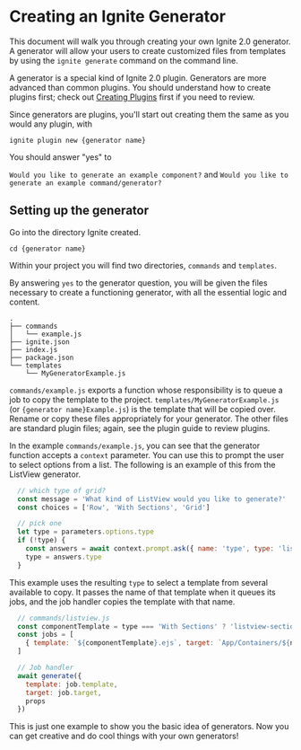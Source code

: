 # Creating an Ignite Generator

This document will walk you through creating your own Ignite 2.0 generator. A
generator will allow your users to create customized files from templates by
using the `ignite generate` command on the command line.

A generator is a special kind of Ignite 2.0 plugin. Generators are more advanced
than common plugins. You should understand how to create plugins first; check
out [Creating Plugins]() first if you need to review.

Since generators are plugins, you'll start out creating them the same as you
would any plugin, with

```
ignite plugin new {generator name}
```

You should answer "yes" to

`Would you like to generate an example component?` and `Would you like to
generate an example command/generator?`

## Setting up the generator

Go into the directory Ignite created.

`cd {generator name}`

Within your project you will find two directories, `commands` and `templates`.

By answering `yes` to the generator question, you will be given the files
necessary to create a functioning generator, with all the essential logic and
content.

```
.
├── commands
│   └── example.js
├── ignite.json
├── index.js
├── package.json
└── templates
    └── MyGeneratorExample.js
```

`commands/example.js` exports a function whose responsibility is to queue a job
to copy the template to the project. `templates/MyGeneratorExample.js` (or
`{generator name}Example.js`) is the template that will be copied over. Rename
or copy these files appropriately for your generator. The other files are
standard plugin files; again, see the plugin guide to review plugins.

In the example `commands/example.js`, you can see that the generator function
accepts a `context` parameter. You can use this to prompt the user to select
options from a list. The following is an example of this from the ListView
generator.

```javascript
  // which type of grid?
  const message = 'What kind of ListView would you like to generate?'
  const choices = ['Row', 'With Sections', 'Grid']

  // pick one
  let type = parameters.options.type
  if (!type) {
    const answers = await context.prompt.ask({ name: 'type', type: 'list', message, choices })
    type = answers.type
  }
```

This example uses the resulting `type` to select a template from several
available to copy. It passes the name of that template when it queues its jobs,
and the job handler copies the template with that name.

```javascript
  // commands/listview.js
  const componentTemplate = type === 'With Sections' ? 'listview-sections' : 'listview'
  const jobs = [
    { template: `${componentTemplate}.ejs`, target: `App/Containers/${name}.js` },
  ]

  // Job handler
  await generate({
    template: job.template,
    target: job.target,
    props
  })
```

This is just one example to show you the basic idea of generators. Now you can
get creative and do cool things with your own generators!
